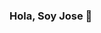 ### Hola, Soy Jose 👋

<!--
**jgmzur29/jgmzur29** is a ✨ _special_ ✨ repository because its `README.md` (this file) appears on your GitHub profile.

- 🔭 I’m currently working on learning diferente fronted technologies
- 🌱 I’m currently learning Java, Ccs, React
- 👯 I’m looking to collaborate on different datascience projects and web develop
- 🤔 I’m looking for help with web develop
- 💬 Ask me about python 
- 📫 How to reach me: joagomezur29@gmail.com
- ⚡ Fun fact: political scientiest gettin into the tech world
